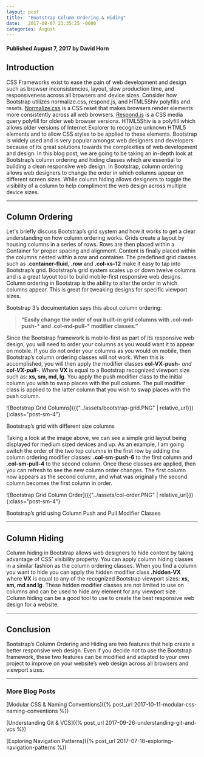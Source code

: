 ```yaml
---
layout: post
title:  "Bootstrap Column Ordering & Hiding"
date:   2017-08-07 23:35:25 -0600
categories: August
---
```



#### Published August 7, 2017 by David Horn


## Introduction
CSS Frameworks exist to ease the pain of web development and design such as browser inconsistencies, layout, slow production time, and responsiveness across all browsers and device sizes. Consider how Bootstrap utilizes normalize.css, respond.js, and HTML5Shiv polyfills and resets. [Normalize.css](http://necolas.github.io/normalize.css/) is a CSS reset that makes browsers render elements more consistently across all web browsers. [Respond.js](https://cdnjs.com/libraries/respond.js/) is a CSS media query polyfill for older web browser versions. HTML5Shiv is a polyfill which allows older versions of Internet Explorer to recognize unknown HTML5 elements and to allow CSS styles to be applied to these elements. Bootstrap is widely used and is very popular amongst web designers and developers because of its great solutions towards the complexities of web development and design. In this blog post, we are going to be taking an in-depth look at Bootstrap’s column ordering and hiding classes which are essential to building a clean responsive web design. In Bootstrap, column ordering allows web designers to change the order in which columns appear on different screen sizes. While column hiding allows designers to toggle the visibility of a column to help compliment the web design across multiple device sizes.

****

## Column Ordering
Let's briefly discuss Bootstrap’s grid system and how it works to get a clear understanding on how column ordering works. Grids create a layout by housing columns in a series of rows. Rows are then placed within a Container for proper spacing and alignment. Content is finally placed within the columns nested within a row and container. The predefined grid classes such as <b>.container-fluid</b>, <b>.row</b> and <b>.col-xs-12</b> make it easy to tap into Bootstrap’s grid. Bootstrap’s grid system scales up or down twelve columns and is a great layout tool to build mobile-first responsive web designs. Column ordering in Bootstrap is the ability to alter the order in which columns appear. This is great for tweaking designs for specific viewport sizes.

Bootstrap 3’s documentation says this about column ordering: 

<blockquote>
<b>“Easily change the order of our built-in grid columns with .col-md-push-* and .col-md-pull-* modifier classes.”</b>
</blockquote>

Since the Bootstrap framework is mobile-first as part of its responsive web design, you will need to order your columns as you would want it to appear on mobile. If you do not order your columns as you would on mobile, then Bootstrap’s column ordering classes will not work. When this is accomplished, you will then apply the modifier classes <b>col-VX-push-*</b> and <b>col-VX-pull-*</b>. Where <b>VX</b> is equal to a Bootstrap recognized viewport size such as: <b>xs, sm, md, lg</b>. You apply the push modifier class to the initial column you wish to swap places with the pull column. The pull modifier class is applied to the latter column that you wish to swap places with the push column. 

![Bootstrap Grid Columns]({{"../assets/bootstrap-grid.PNG" | relative_url}}){:class="post-sm-4"}
<div class="text-center blog-caption">
Bootstrap’s grid with different size columns
</div>

Taking a look at the image above, we can see a simple grid layout being displayed for medium sized devices and up. As an example, I am going switch the order of the two top columns in the first row by adding the column ordering modifier classes: <b>.col-sm-push-6</b> to the first column and <b>.col-sm-pull-4</b> to the second column. Once these classes are applied, then you can refresh to see the new column order changes. The first column now appears as the second column, and what was originally the second column becomes the first column in order. 

![Bootstrap Grid Column Order]({{"../assets/col-order.PNG" | relative_url}}){:class="post-sm-4"}
<div class="text-center blog-caption">
Bootstrap’s grid using Column Push and Pull Modifier Classes
</div>

****

## Column Hiding 
Column hiding in Bootstrap allows web designers to hide content by taking advantage of CSS’ visibility property. You can apply column hiding classes in a similar fashion as the column ordering classes. When you find a column you want to hide you can apply the hidden modifier class <b>.hidden-VX</b> where <b>VX</b> is equal to any of the recognized Bootstrap viewport sizes: <b>xs, sm, md and lg</b>. These hidden modifier classes are not limited to use on columns and can be used to hide any element for any viewport size. Column hiding can be a good tool to use to create the best responsive web design for a website. 

****

## Conclusion
Bootstrap’s Column Ordering and Hiding are two features that help create a better responsive web design. Even if you decide not to use the Bootstrap framework, these two features can be modified and adapted to your own project to improve on your website’s web design across all browsers and viewport sizes.  

****

### More Blog Posts
[Modular CSS & Naming Conventions]({% post_url 2017-10-11-modular-css-naming-conventions %})

[Understanding Git & VCS]({% post_url 2017-09-26-understanding-git-and-vcs %})

[Exploring Navigation Patterns]({% post_url 2017-07-18-exploring-navigation-patterns %})
